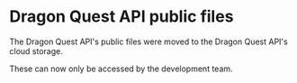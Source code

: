 # Dragon Quest API public files

<p>The Dragon Quest API's public files were moved to the Dragon Quest API's cloud storage.</p>
<p>These can now only be accessed by the development team.</p>